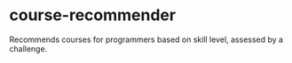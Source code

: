 # course-recommender
Recommends courses for programmers based on skill level, assessed by a challenge.
